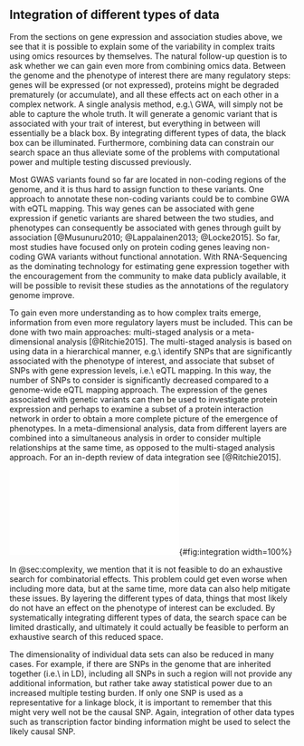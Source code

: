 ## Integration of different types of data

From the sections on gene expression and association studies above, we see that it is possible to explain some of the variability in complex traits using omics resources by themselves.
The natural follow-up question is to ask whether we can gain even more from combining omics data.
Between the genome and the phenotype of interest there are many regulatory steps: genes will be expressed (or not expressed), proteins might be degraded prematurely (or accumulate), and all these effects act on each other in a complex network.
A single analysis method, e.g.\ GWA, will simply not be able to capture the whole truth.
It will generate a genomic variant that is associated with your trait of interest, but everything in between will essentially be a black box.
By integrating different types of data, the black box can be illuminated.
Furthermore, combining data can constrain our search space an thus alleviate some of the problems with computational power and multiple testing discussed previously.

Most GWAS variants found so far are located in non-coding regions of the genome, and it is thus hard to assign function to these variants.
One approach to annotate these non-coding variants could be to combine GWA with eQTL mapping.
This way genes can be associated with gene expression if genetic variants are shared between the two studies, and phenotypes can consequently be associated with genes through guilt by association [@Musunuru2010; @Lappalainen2013; @Locke2015].
So far, most studies have focused only on protein coding genes leaving non-coding GWA variants without functional annotation.
With RNA-Sequencing as the dominating technology for estimating gene expression together with the encouragement from the community to make data publicly available, it will be possible to revisit these studies as the annotations of the regulatory genome improve.

To gain even more understanding as to how complex traits emerge, information from even more regulatory layers must be included.
This can be done with two main approaches: multi-staged analysis or a meta-dimensional analysis [@Ritchie2015].
The multi-staged analysis is based on using data in a hierarchical manner, e.g.\ identify SNPs that are significantly associated with the phenotype of interest, and associate that subset of SNPs with gene expression levels, i.e.\ eQTL mapping.
In this way, the number of SNPs to consider is significantly decreased compared to a genome-wide eQTL mapping approach.
The expression of the genes associated with genetic variants can then be used to investigate protein expression and perhaps to examine a subset of a protein interaction network in order to obtain a more complete picture of the emergence of phenotypes.
In a meta-dimensional analysis, data from different layers are combined into a simultaneous analysis in order to consider multiple relationships at the same time, as opposed to the multi-staged analysis approach.
For an in-depth review of data integration see [@Ritchie2015].

![The different types of regulatory layers and how they can interact in order to give rise to complex traits.
Genetic information is transferred to downstream layers through transcription into RNA.
This in turn is translated into protein.
Proteins then act together in order to produce and modify metabolites, as well as interacting with RNA and the DNA to regulate transcription.
All this, together with environmental factors, give rise to phenotypes; some more complex than others.](figures/data_integration.pdf){#fig:integration width=100%}

In @sec:complexity, we mention that it is not feasible to do an exhaustive search for combinatorial effects.
This problem could get even worse when including more data, but at the same time, more data can also help mitigate these issues.
By layering the different types of data, things that most likely do not have an effect on the phenotype of interest can be excluded.
By systematically integrating different types of data, the search space can be limited drastically, and ultimately it could actually be feasible to perform an exhaustive search of this reduced space.

The dimensionality of individual data sets can also be reduced in many cases.
For example, if there are SNPs in the genome that are inherited together (i.e.\ in LD), including all SNPs in such a region will not provide any additional information, but rather take away statistical power due to an increased multiple testing burden.
If only one SNP is used as a representative for a linkage block, it is important to remember that this might very well not be the causal SNP. Again, integration of other data types such as transcription factor binding information might be used to select the likely causal SNP.
